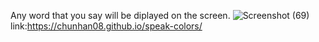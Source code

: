 Any word that you say will be diplayed on the screen.
![Screenshot (69)](https://github.com/user-attachments/assets/d3b15c9b-814d-453d-bc6c-736fa0033396)
link:https://chunhan08.github.io/speak-colors/
